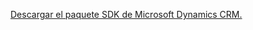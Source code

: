 [Descargar el paquete SDK de Microsoft Dynamics CRM.](https://go.microsoft.com/fwlink/?LinkID=627298)